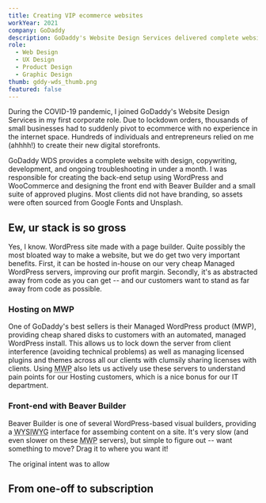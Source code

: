 ```yaml
---
title: Creating VIP ecommerce websites
workYear: 2021
company: GoDaddy
description: GoDaddy's Website Design Services delivered complete websites including design, copywriting, development, and troubleshooting. I handled design and WordPress setup in addition to contributing to the client onboarding flow.
role:
  - Web Design
  - UX Design
  - Product Design
  - Graphic Design
thumb: gddy-wds_thumb.png
featured: false
---
```


During the COVID-19 pandemic, I joined GoDaddy's Website Design Services in my first corporate role. Due to lockdown orders, thousands of small businesses had to suddenly pivot to ecommerce with no experience in the internet space. Hundreds of individuals and entrepreneurs relied on me (ahhhh!) to create their new digital storefronts.

GoDaddy WDS provides a complete website with design, copywriting, development, and ongoing troubleshooting in under a month. I was responsible for creating the back-end setup using WordPress and WooCommerce and designing the front end with Beaver Builder and a small suite of approved plugins. Most clients did not have branding, so assets were often sourced from Google Fonts and Unsplash.

## Ew, ur stack is so gross

Yes, I know. WordPress site made with a page builder. Quite possibly the most bloated way to make a website, but we do get two very important benefits. First, it can be hosted in-house on our very cheap Managed WordPress servers, improving our profit margin. Secondly, it's as abstracted away from code as you can get -- and our customers want to stand as far away from code as possible.

### Hosting on MWP

One of GoDaddy's best sellers is their Managed WordPress product (MWP), providing cheap shared disks to customers with an automated, managed WordPress install. This allows us to lock down the server from client interference (avoiding technical problems) as well as managing licensed plugins and themes across all our clients with clumsily sharing licenses with clients. Using <abbr title="Managed WordPress">MWP</abbr> also lets us actively use these servers to understand pain points for our Hosting customers, which is a nice bonus for our IT department.

### Front-end with Beaver Builder

Beaver Builder is one of several WordPress-based visual builders, providing a <abbr title="What You See Is What You Get">WYSIWYG</abbr> interface for assembing content on a site. It's very slow (and even slower on these <abbr title="Managed WordPress">MWP</abbr> servers), but simple to figure out -- want something to move? Drag it to where you want it!

The original intent was to allow

## From one-off to subscription
